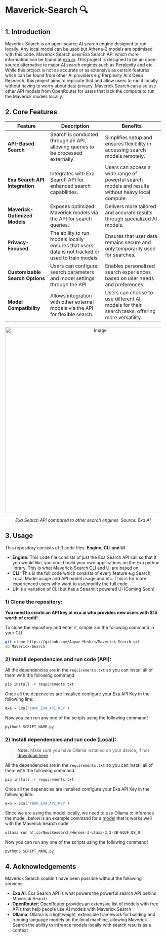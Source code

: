 # Maverick-Search 🔍

## 1. Introduction
Maverick Search is an open-source AI search engine designed to run locally. Any local model can be used but Athena-3 models are optimised with this code. Maverick Search uses Exa Search API which more information can be found at [exa.ai](https://exa.ai/). This project is designed to be an open-source alternative to major AI search engines such as Perplexity and etc. While this project is not as accurate or as extensive as certain features whch can be found from other AI providers e.g Perplexity AI's Deep Research, this project aims to replicate that and allow users to run it locally without having to worry about data privacy. Maverick Search can also use other API models from OpenRouter for users that lack the compute to run the Maverick models locally.

## 2. Core Features

| **Feature**                    | **Description**                                                                 | **Benefits**                                                                 |
|---------------------------------|---------------------------------------------------------------------------------|-----------------------------------------------------------------------------|
| **API-Based Search**            | Search is conducted through an API, allowing queries to be processed externally. | Simplifies setup and ensures flexibility in accessing search models remotely. |
| **Exa Search API Integration**  | Integrates with Exa Search API for enhanced search capabilities.                 | Users can access a wide range of powerful search models and results without heavy local compute. |
| **Maverick-Optimized Models**   | Exposes optimized Maverick models via the API for search queries.               | Delivers more tailored and accurate results through specialized AI models.   |
| **Privacy-Focused**             | The ability to run models locally ensures that users' data is not tracked or used to train models  | Ensures that user data remains secure and only temporarily used for searches. |
| **Customizable Search Options** | Users can configure search parameters and model settings through the API.       | Enables personalized search experiences based on user needs and preferences. |
| **Model Compatibility**         | Allows integration with other external models via the API for flexible search.  | Users can choose to use different AI models for their search tasks, offering more versatility. |

<p align="center">
  <img src="https://exa.imgix.net/simpleqa-eval-7.png?fm=avif&q=50" alt="Image" width=600 />
</p>

<p align="center">
  <em>Exa Search API compared to other search engines. Source: Exa AI</em>
</p>

## 3. Usage

This repository consists of 3 code files: **Engine, CLI and UI**

- **Engine:** This code file consists of just the Exa Search API call so that if you would like, you could build your own applications on the Exa python library. This is what Maverick-Search CLI and UI are based on
- **CLI:** This is the full code which consists of every feature e.g Search, Local Model usage and API model usage and etc. This is for more experienced users who want to use/modify the full code.
- **UI:** is a variation of CLI but has a Streamlit powered UI (Coming Soon)

### 1) Clone the repository:

**You need to create an API key at exa.ai who provides new users with $15 worth of credit!**

To clone the repository and enter it, simple run the following command in your CLI

```bash
git clone https://github.com/Aayan-Mishra/Maverick-Search.git
cd Maverick-Search
```

### 2) Install dependencies and run code (API):

All the dependencies are in the `requirements.txt` so you can install all of them with the following command:

```py
pip install -r requirements.txt
```

Once all the depenecies are installed configure your Exa API Key in the following line:

```py
exa = Exa('YOUR_EXA_API_KEY')
```

Now you can run any one of the scripts using the following command!

```py
python3 SCRIPT_NAME.py
```

### 2) Install dependencies and run code (Local):

> **Note:** Make sure you have Ollama installed on your device, if not [download here](https://ollama.com/)

All the dependencies are in the `requirements.txt` so you can install all of them with the following command:

```py
pip install -r requirements.txt
```

Once all the depenecies are installed configure your Exa API Key in the following line:

```py
exa = Exa('YOUR_EXA_API_KEY')
```

Since we are using the model locally, we need to use Ollama to inference the model, below is an example command for a [model](https://huggingface.co/NousResearch/Hermes-3-Llama-3.2-3B-GGUF) that is works well with the Maverick Search code:

```bash
ollama run hf.co/NousResearch/Hermes-3-Llama-3.2-3B-GGUF:Q8_0
```

Now you can run any one of the scripts using the following command!
```py
python3 SCRIPT_NAME.py
```

## 4. Acknowledgements

Maverick Search couldn't have been possible without the following services:
- **Exa AI**: Exa Search API is what powers the powerful search API behind Maverick Search
- **OpenRouter**: OpenRouter provides an extensive list of models with free APIs that help people use AI models with Maverick Search
- **Ollama**: Ollama is a lightweight, extensible framework for building and running language models on the local machine, allowing Maverick Search the ability to infrence models locally with search results as a context

